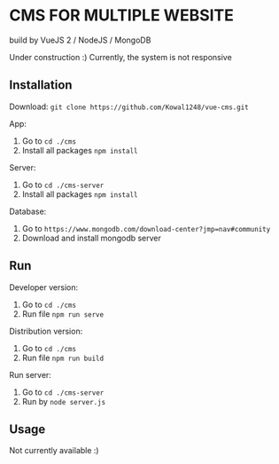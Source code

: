 # CMS FOR MULTIPLE WEBSITE 
build by VueJS 2 / NodeJS / MongoDB

Under construction :)
Currently, the system is not responsive

## Installation
Download: `git clone https://github.com/Kowal1248/vue-cms.git`

App:
  1. Go to `cd ./cms`
  2. Install all packages `npm install`

Server:
  1. Go to `cd ./cms-server`
  2. Install all packages `npm install`

Database:
  1. Go to `https://www.mongodb.com/download-center?jmp=nav#community`
  2. Download and install mongodb server

## Run
Developer version:
  1. Go to `cd ./cms`
  2. Run file `npm run serve`

Distribution version:
  1. Go to `cd ./cms`
  2. Run file `npm run build`

Run server:
  1. Go to `cd ./cms-server`
  2. Run by `node server.js`

## Usage
Not currently available :)
